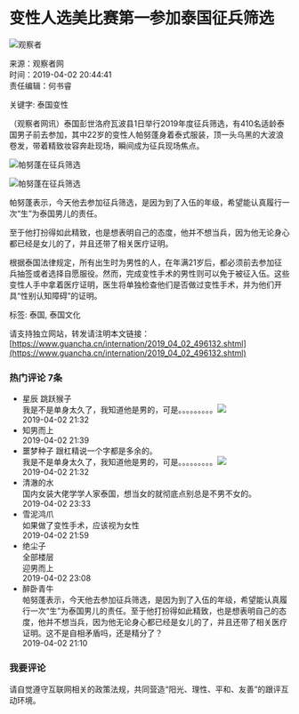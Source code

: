 # 变性人选美比赛第一参加泰国征兵筛选

![观察者](https://i.guancha.cn/news/mainland/2019/04/02/20190402201440310.jpg)

来源：观察者网  
时间：2019-04-02 20:44:41  
责任编辑：何书睿  

关键字: 泰国变性

（观察者网讯）泰国彭世洛府瓦波县1日举行2019年度征兵筛选，有410名适龄泰国男子前去参加，其中22岁的变性人帕努蓬身着泰式服装，顶一头乌黑的大波浪卷发，带着精致妆容奔赴现场，瞬间成为征兵现场焦点。

![帕努蓬在征兵筛选](https://i.guancha.cn/news/mainland/2019/04/02/20190402201829455.png)

![帕努蓬在征兵筛选](https://i.guancha.cn/news/mainland/2019/04/02/20190402201830669.png)

帕努蓬表示，今天他去参加征兵筛选，是因为到了入伍的年级，希望能认真履行一次“生”为泰国男儿的责任。

至于他打扮得如此精致，也是想表明自己的态度，他并不想当兵，因为他无论身心都已经是女儿的了，并且还带了相关医疗证明。

根据泰国法律规定，所有出生时为男性的人，在年满21岁后，都必须前去参加征兵抽签或者选择自愿服役。然而，完成变性手术的男性则可以免于被征入伍。这些变性人手中拿着医疗证明，医生将单独检查他们是否做过变性手术，并为他们开具“性别认知障碍”的证明。

标签: 泰国, 泰国文化

请支持独立网站，转发请注明本文链接：[https://www.guancha.cn/internation/2019_04_02_496132.shtml](https://www.guancha.cn/internation/2019_04_02_496132.shtml)

### 热门评论 7条

- 星辰 跳跃猴子  
    我是不是单身太久了，我知道他是男的，可是。。。。。。。。。![](http://user.guancha.cn/static/imgs/smiles/1/shamea_thumb.gif)  
    2019-04-02 21:32
- 知男而上  
    2019-04-02 21:39
- 噩梦种子 跟杠精说一个字都是多余的。  
    我是不是单身太久了，我知道他是男的，可是。。。。。。。。。![](http://user.guancha.cn/static/imgs/smiles/1/shamea_thumb.gif)  
    2019-04-02 21:32
- 清澈的水  
    国内女装大佬学学人家泰国，想当女的就彻底点别总是不男不女的。  
    2019-04-02 23:33
- 雪泥鸿爪  
    如果做了变性手术，应该视为女性  
    2019-04-02 21:59
- 绝尘子  
    全部楼层  
    迎男而上  
    2019-04-02 23:08
- 醉卧青牛  
    帕努蓬表示，今天他去参加征兵筛选，是因为到了入伍的年级，希望能认真履行一次“生”为泰国男儿的责任。至于他打扮得如此精致，也是想表明自己的态度，他并不想当兵，因为他无论身心都已经是女儿的了，并且还带了相关医疗证明。这不是自相矛盾吗，还是精分了？  
    2019-04-02 21:10

### 我要评论

请自觉遵守互联网相关的政策法规，共同营造“阳光、理性、平和、友善”的跟评互动环境。